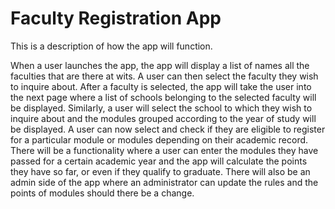 # Faculty Registration App


This is a description of how the app will function.

When a user launches the app, the app will display a list of names all the faculties that are there at wits. A user can then select the faculty they wish to inquire about. After a faculty is selected, the app will take the user into the next page where a list of schools belonging to the selected faculty will be displayed. Similarly, a user will select the school to which they wish to inquire about and the modules grouped according to the year of study will be displayed. A user can now select and check if they are eligible to register for a particular module or modules depending on their academic record. There will be a functionality where a user can enter the modules they have passed for a certain academic year and the app will calculate the points they have so far, or even if they qualify to graduate. There will also be an admin side of the app where an administrator can update the rules and the points of modules should there be a change.
